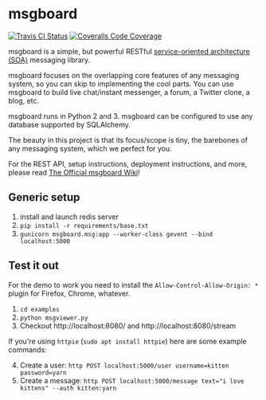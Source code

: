 # msgboard

[![Travis CI Status](https://travis-ci.org/lily-seabreeze/msgboard.svg)](https://travis-ci.org/lily-seabreeze/msgboard)
[![Coveralls Code Coverage](https://img.shields.io/coveralls/lily-seabreeze/msgboard.svg)](https://coveralls.io/github/lily-seabreeze/msgboard)

msgboard is a simple, but powerful RESTful [service-oriented architecture (SOA)](https://en.wikipedia.org/wiki/Service-oriented_architecture)
messaging library.

msgboard focuses on the overlapping core features of any messaging system,
so you can skip to implementing the cool parts. You can use msgboard to
build live chat/instant messenger, a forum, a Twitter clone, a blog, etc.

msgboard runs in Python 2 and 3. msgboard can be configured to use
any database supported by SQLAlchemy.

The beauty in this project is that its focus/scope is tiny, the barebones
of any messaging system, which we perfect for you.

For the REST API, setup instructions, deployment instructions, and more,
please read [The Official msgboard Wiki](https://github.com/lily-seabreeze/msgboard/wiki)!

## Generic setup

  1. install and launch redis server
  2. `pip install -r requirements/base.txt`
  2. `gunicorn msgboard.msg:app --worker-class gevent --bind localhost:5000`

## Test it out

For the demo to work you need to install the
`Allow-Control-Allow-Origin: *` plugin for Firefox,
Chrome, whatever.

  1. `cd examples`
  2. `python msgviewer.py`
  3. Checkout http://localhost:8080/ and http://localhost:8080/stream

If you're using `httpie` (`sudo apt install httpie`) here are some example commands:

  4. Create a user: `http POST localhost:5000/user username=kitten password=yarn`
  5. Create a message: `http POST localhost:5000/message text="i love kittens" --auth kitten:yarn`
